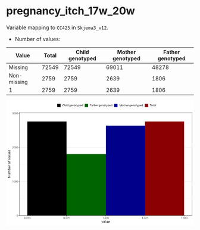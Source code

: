 # pregnancy_itch_17w_20w
Variable mapping to `CC425` in `Skjema3_v12`.
- Number of values:

| Value | Total | Child genotyped | Mother genotyped | Father genotyped |
| ----- | ----- | --------------- | ---------------- | ---------------- |
| Missing | 72549 | 72549 | 69011 | 48278 |
| Non-missing | 2759 | 2759 | 2639 | 1806 |
| 1 | 2759 | 2759 | 2639 | 1806 |



![](pregnancy_itch_17w_20w_n.png)



